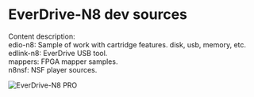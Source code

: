 # EverDrive-N8 dev sources

Content description:<br/>
edio-n8:  Sample of work with cartridge features. disk, usb, memory, etc. <br/>
edlink-n8: EverDrive USB tool. <br/>
mappers: FPGA mapper samples. <br/>
n8nsf: NSF player sources. <br/>

![EverDrive-N8 PRO](https://github.com/krikzz/edn8-pro-pub/blob/main/everdrive-n8-pro.jpg)
